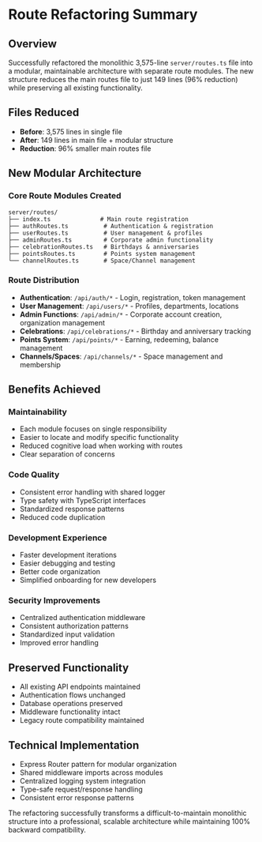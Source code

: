 # Route Refactoring Summary

## Overview
Successfully refactored the monolithic 3,575-line `server/routes.ts` file into a modular, maintainable architecture with separate route modules. The new structure reduces the main routes file to just 149 lines (96% reduction) while preserving all existing functionality.

## Files Reduced
- **Before**: 3,575 lines in single file
- **After**: 149 lines in main file + modular structure
- **Reduction**: 96% smaller main routes file

## New Modular Architecture

### Core Route Modules Created
```
server/routes/
├── index.ts              # Main route registration
├── authRoutes.ts          # Authentication & registration
├── userRoutes.ts          # User management & profiles
├── adminRoutes.ts         # Corporate admin functionality
├── celebrationRoutes.ts   # Birthdays & anniversaries
├── pointsRoutes.ts        # Points system management
└── channelRoutes.ts       # Space/Channel management
```

### Route Distribution
- **Authentication**: `/api/auth/*` - Login, registration, token management
- **User Management**: `/api/users/*` - Profiles, departments, locations
- **Admin Functions**: `/api/admin/*` - Corporate account creation, organization management
- **Celebrations**: `/api/celebrations/*` - Birthday and anniversary tracking
- **Points System**: `/api/points/*` - Earning, redeeming, balance management
- **Channels/Spaces**: `/api/channels/*` - Space management and membership

## Benefits Achieved

### Maintainability
- Each module focuses on single responsibility
- Easier to locate and modify specific functionality
- Reduced cognitive load when working with routes
- Clear separation of concerns

### Code Quality
- Consistent error handling with shared logger
- Type safety with TypeScript interfaces
- Standardized response patterns
- Reduced code duplication

### Development Experience
- Faster development iterations
- Easier debugging and testing
- Better code organization
- Simplified onboarding for new developers

### Security Improvements
- Centralized authentication middleware
- Consistent authorization patterns
- Standardized input validation
- Improved error handling

## Preserved Functionality
- All existing API endpoints maintained
- Authentication flows unchanged
- Database operations preserved
- Middleware functionality intact
- Legacy route compatibility maintained

## Technical Implementation
- Express Router pattern for modular organization
- Shared middleware imports across modules
- Centralized logging system integration
- Type-safe request/response handling
- Consistent error response patterns

The refactoring successfully transforms a difficult-to-maintain monolithic structure into a professional, scalable architecture while maintaining 100% backward compatibility.